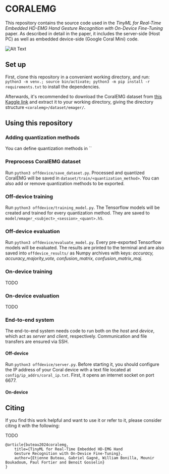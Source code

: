 # CORALEMG

This repository contains the source code used in the _TinyML for Real-Time Embedded HD-EMG Hand
Gesture Recognition with On-Device Fine-Tuning_ paper. As described in detail in the paper, it includes the server-side (Host PC) as well as embedded device-side (Google Coral Mini) code.

![Alt Text](https://github.com/SBIOML/coralemg/blob/main/coralemg_realtime.gif)

## Set up

First, clone this repository in a convenient working directory, and run: `python3 -m venv.; source bin/activate; python3 -m pip install -r requirements.txt` to install the dependencies.

Afterwards, it's recommended to download the CoralEMG dataset from [this Kaggle link](https://www.kaggle.com/datasets/etiennebuteau/coralemg) and extract it to your working directory, giving the directory structure `<coralemg>/dataset/emager/`.

## Using this repository

### Adding quantization methods

You can define quantization methods in ``

### Preprocess CoralEMG dataset

Run `python3 offdevice/save_dataset.py`. Processed and quantized CoralEMG will be saved in `dataset/train/<quantization_method>`. You can also add or remove quantization methods to be exported.

### Off-device training

Run `python3 offdevice/training_model.py`. The Tensorflow models will be created and trained for every quantization method. They are saved to `model/emager_<subject>_<session>_<quant>.h5`.

### Off-device evaluation

Run `python3 offdevice/evaluate_model.py`. Every pre-exported Tensorflow models will be evaluated. The results are printed to the terminal and are also saved into `offdevice_results/` as Numpy archives with keys: _accuracy, accuracy_majority_vote, confusion_matrix, confusion_matrix_maj_.

### On-device training

TODO

### On-device evaluation

TODO

### End-to-end system

The end-to-end system needs code to run both on the _host_ and _device_, which act as _server_ and _client_, respectively. Communication and file transfers are ensured via SSH.

#### Off-device

Run `python3 offdevice/server.py`. Before starting it, you should configure the IP address of your Coral device with a text file located at `config/ip_addrs/coral_ip.txt`. First, it opens an internet socket on port 6677.

#### On-device

## Citing

If you find this work helpful and want to use it or refer to it, please consider citing it with the following:

TODO

    @article{buteau2024coralemg,
        title={TinyML for Real-Time Embedded HD-EMG Hand
        Gesture Recognition with On-Device Fine-Tuning},
        author={Etienne Buteau, Gabriel Gagné, William Bonilla, Mounir Boukadoum, Paul Fortier and Benoit Gosselin}
    }
